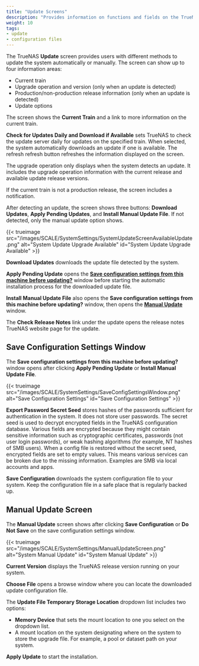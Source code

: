 ```yaml
---
title: "Update Screens"
description: "Provides information on functions and fields on the TrueNAS Update screens."
weight: 10
tags:
- update
- configuration files
---
```


The TrueNAS **Update** screen provides users with different methods to update the system automatically or manually.
The screen can show up to four information areas:

* Current train
* Upgrade operation and version (only when an update is detected)
* Production/non-production release information (only when an update is detected)
* Update options

The screen shows the **Current Train** and a link to more information on the current train.

**Check for Updates Daily and Download if Available** sets TrueNAS to check the update server daily for updates on the specified train.
When selected, the system automatically downloads an update if one is available.
The refresh <span class="material-icons">refresh</span> button refreshes the information displayed on the screen.

The upgrade operation only displays when the system detects an update.
It includes the upgrade operation information with the current release and available update release versions.

If the current train is not a production release, the screen includes a notification.

After detecting an update, the screen shows three buttons: **Download Updates**, **Apply Pending Updates**, and **Install Manual Update File**.
If not detected, only the manual update option shows.  

{{< trueimage src="/images/SCALE/SystemSettings/SystemUpdateScreenAvailableUpdate.png" alt="System Update Upgrade Available" id="System Update Upgrade Available" >}}

**Download Updates** downloads the update file detected by the system.

**Apply Pending Update** opens the **[Save configuration settings from this machine before updating?](#save-configuration-settings-window)** window before starting the automatic installation process for the downloaded update file.

**Install Manual Update File** also opens the **Save configuration settings from this machine before updating?** window, then opens the **[Manual Update](#manual-update-screen)** window.

The **Check Release Notes** link under the update opens the release notes TrueNAS website page for the update.

## Save Configuration Settings Window
The **Save configuration settings from this machine before updating?** window opens after clicking **Apply Pending Update** or **Install Manual Update File**.

{{< trueimage src="/images/SCALE/SystemSettings/SaveConfigSettingsWindow.png" alt="Save Configuration Settings" id="Save Configuration Settings" >}}

**Export Password Secret Seed** stores hashes of the passwords sufficient for authentication in the system. It does not store user passwords.
The secret seed is used to decrypt encrypted fields in the TrueNAS configuration database.
Various fields are encrypted because they might contain sensitive information such as cryptographic certificates, passwords (not user login passwords), or weak hashing algorithms (for example, NT hashes of SMB users). When a config file is restored without the secret seed, encrypted fields are set to empty values. This means various services can be broken due to the missing information. Examples are SMB via local accounts and apps.

**Save Configuration** downloads the system configuration file to your system. Keep the configuration file in a safe place that is regularly backed up.

## Manual Update Screen
The **Manual Update** screen shows after clicking **Save Configuration** or **Do Not Save** on the save configuration settings window.

{{< trueimage src="/images/SCALE/SystemSettings/ManualUpdateScreen.png" alt="System Manual Update" id="System Manual Update" >}}

**Current Version** displays the TrueNAS release version running on your system.

**Choose File** opens a browse window where you can locate the downloaded update configuration file.

The **Update File Temporary Storage Location** dropdown list includes two options:
* **Memory Device** that sets the mount location to one you select on the dropdown list.
* A mount location on the system designating where on the system to store the upgrade file. For example, a pool or dataset path on your system.

**Apply Update** to start the installation.
